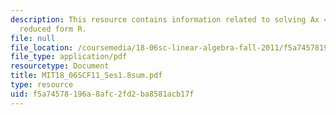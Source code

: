 ```yaml
---
description: This resource contains information related to solving Ax = b and row
  reduced form R.
file: null
file_location: /coursemedia/18-06sc-linear-algebra-fall-2011/f5a74578196a8afc2fd2ba8581acb17f_MIT18_06SCF11_Ses1.8sum.pdf
file_type: application/pdf
resourcetype: Document
title: MIT18_06SCF11_Ses1.8sum.pdf
type: resource
uid: f5a74578-196a-8afc-2fd2-ba8581acb17f
---
```


